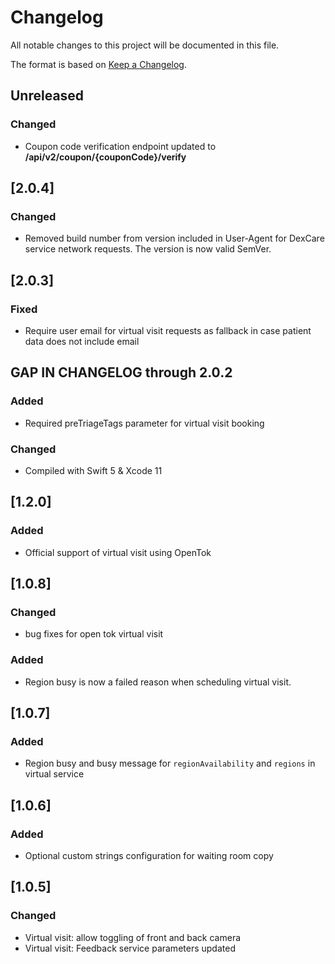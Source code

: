 # Changelog
All notable changes to this project will be documented in this file.

The format is based on [Keep a Changelog](https://keepachangelog.com/en/1.0.0/).

## Unreleased
### Changed
- Coupon code verification endpoint updated to **/api/v2/coupon/{couponCode}/verify**

## [2.0.4]
### Changed
- Removed build number from version included in User-Agent for DexCare service network requests. The version is now valid SemVer.

## [2.0.3]
### Fixed
- Require user email for virtual visit requests as fallback in case patient data does not include email

## GAP IN CHANGELOG through 2.0.2
### Added
- Required preTriageTags parameter for virtual visit booking

### Changed
- Compiled with Swift 5 & Xcode 11

## [1.2.0]
### Added
- Official support of virtual visit using OpenTok

## [1.0.8]
### Changed
- bug fixes for open tok virtual visit

### Added
- Region busy is now a failed reason when scheduling virtual visit.

## [1.0.7]
### Added
- Region busy and busy message for `regionAvailability` and `regions` in virtual service

## [1.0.6]
### Added
- Optional custom strings configuration for waiting room copy

## [1.0.5]
### Changed
- Virtual visit: allow toggling of front and back camera
- Virtual visit: Feedback service parameters updated
